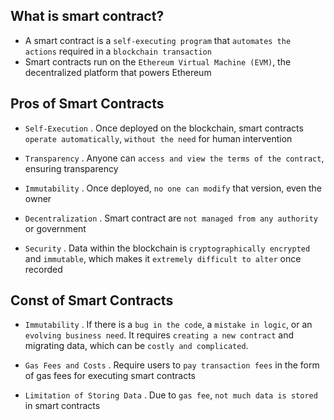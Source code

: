 ## What is smart contract?

- A smart contract is a `self-executing program` that `automates the actions` required in a `blockchain transaction`
- Smart contracts run on the `Ethereum Virtual Machine (EVM)`, the decentralized platform that powers Ethereum

## Pros of Smart Contracts

- `Self-Execution`
  . Once deployed on the blockchain, smart contracts `operate automatically`, `without the need` for human intervention

- `Transparency`
  . Anyone can `access and view the terms of the contract`, ensuring transparency

- `Immutability`
  . Once deployed, `no one can modify` that version, even the owner

- `Decentralization`
  . Smart contract are `not managed from any authority` or government

- `Security`
  . Data within the blockchain is `cryptographically encrypted` and `immutable`, which makes it `extremely difficult to alter` once recorded

## Const of Smart Contracts

- `Immutability`
  . If there is a `bug in the code`, a `mistake in logic`, or an `evolving business need`. It requires `creating a new contract` and migrating data, which can be `costly and complicated`.

- `Gas Fees and Costs`
  . Require users to `pay transaction fees` in the form of gas fees for executing smart contracts

- `Limitation of Storing Data`
  . Due to `gas fee`, `not much data is stored` in smart contracts
